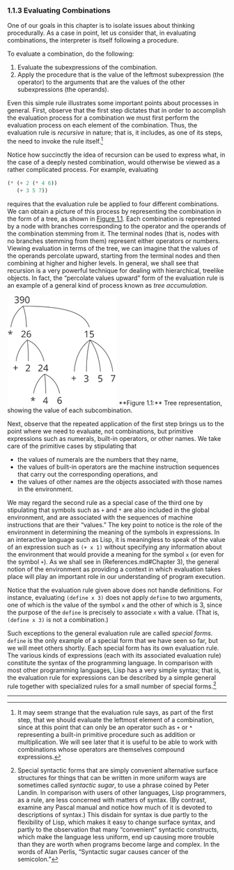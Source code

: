 ### <span class="chapnum">1.1.3</span> Evaluating Combinations


One of our goals in this chapter is to isolate issues about thinking
procedurally.  As a case in point, let us consider that, in evaluating
combinations, the interpreter is itself following a procedure.

To evaluate a combination, do the following:

1. Evaluate the subexpressions of the combination.
1. Apply the procedure that is the value of the leftmost subexpression (the operator) to the arguments that are the values of the other subexpressions (the operands).


Even this simple rule illustrates some important points about processes in
general.  First, observe that the first step dictates that in order to
accomplish the evaluation process for a combination we must first perform the
evaluation process on each element of the combination.  Thus, the evaluation
rule is _recursive_ in nature; that is, it includes, as one of its
steps, the need to invoke the rule itself.[^10]

Notice how succinctly the idea of recursion can be used to express what, in the
case of a deeply nested combination, would otherwise be viewed as a rather
complicated process.  For example, evaluating

```scheme
(* (+ 2 (* 4 6))
   (+ 3 5 7))
```


requires that the evaluation rule be applied to four different combinations.
We can obtain a picture of this process by representing the combination in the
form of a tree, as shown in [Figure 1.1](#Figure1-1).  Each combination is represented
by a node with branches corresponding to the operator and the operands of the
combination stemming from it.  The terminal nodes (that is, nodes with no
branches stemming from them) represent either operators or numbers.  Viewing
evaluation in terms of the tree, we can imagine that the values of the operands
percolate upward, starting from the terminal nodes and then combining at higher
and higher levels.  In general, we shall see that recursion is a very powerful
technique for dealing with hierarchical, treelike objects.  In fact, the
“percolate values upward” form of the evaluation rule is an example of a
general kind of process known as _tree accumulation_.


<a id="Figure1-1"></a>

<img src="../html/fig/chap1/Fig1.1g.std.svg" alt="Figure1.1: Tree representation, showing the value of each subcombination." width="50%">  
**Figure 1.1:** Tree representation, showing the value of each subcombination.

Next, observe that the repeated application of the first step brings us to the
point where we need to evaluate, not combinations, but primitive expressions
such as numerals, built-in operators, or other names.  We take care of the
primitive cases by stipulating that

- the values of numerals are the numbers that they name,
- the values of built-in operators are the machine instruction sequences that carry out the corresponding operations, and
- the values of other names are the objects associated with those names in the environment.


We may regard the second rule as a special case of the third one by stipulating
that symbols such as $\texttt{+}$ and $\texttt{*}$ are also included in the global
environment, and are associated with the sequences of machine instructions that
are their “values.”  The key point to notice is the role of the environment
in determining the meaning of the symbols in expressions.  In an interactive
language such as Lisp, it is meaningless to speak of the value of an expression
such as $\texttt{(+ x 1)}$ without specifying any information about the environment
that would provide a meaning for the symbol $\texttt{x}$ (or even for the symbol
$\texttt{+}$).  As we shall see in (References.md#Chapter 3), the general notion of the
environment as providing a context in which evaluation takes place will play an
important role in our understanding of program execution.

Notice that the evaluation rule given above does not handle definitions.  For
instance, evaluating $\texttt{(define x 3)}$ does not apply $\texttt{define}$ to two
arguments, one of which is the value of the symbol $\texttt{x}$ and the other of
which is 3, since the purpose of the $\texttt{define}$ is precisely to associate
$\texttt{x}$ with a value.  (That is, $\texttt{(define x 3)}$ is not a combination.)

Such exceptions to the general evaluation rule are called _special
forms_.  $\texttt{define}$ is the only example of a special form that we have seen
so far, but we will meet others shortly.  Each special form has its own
evaluation rule. The various kinds of expressions (each with its associated
evaluation rule) constitute the syntax of the programming language.  In
comparison with most other programming languages, Lisp has a very simple
syntax; that is, the evaluation rule for expressions can be described by a
simple general rule together with specialized rules for a small number of
special forms.[^11]

---

[^10]: It may seem strange that the evaluation rule says, as part of the first step, that we should evaluate the leftmost element of a combination, since at this point that can only be an operator such as $\texttt{+}$ or $\texttt{*}$ representing a built-in primitive procedure such as addition or multiplication.  We will see later that it is useful to be able to work with combinations whose operators are themselves compound expressions.

[^11]: Special syntactic forms that are simply convenient alternative surface structures for things that can be written in more uniform ways are sometimes called _syntactic sugar_, to use a phrase coined by Peter Landin.  In comparison with users of other languages, Lisp programmers, as a rule, are less concerned with matters of syntax.  (By contrast, examine any Pascal manual and notice how much of it is devoted to descriptions of syntax.)  This disdain for syntax is due partly to the flexibility of Lisp, which makes it easy to change surface syntax, and partly to the observation that many “convenient” syntactic constructs, which make the language less uniform, end up causing more trouble than they are worth when programs become large and complex.  In the words of Alan Perlis, “Syntactic sugar causes cancer of the semicolon.”